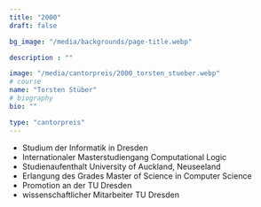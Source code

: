 ```yaml
---
title: "2000"
draft: false

bg_image: "/media/backgrounds/page-title.webp"

description : ""

image: "/media/cantorpreis/2000_torsten_stueber.webp"
# course
name: "Torsten Stüber"
# biography
bio: ""

type: "cantorpreis"
---
```


- Studium der Informatik in Dresden
- Internationaler Masterstudiengang Computational Logic
- Studienaufenthalt University of Auckland, Neuseeland
- Erlangung des Grades Master of Science in Computer Science
- Promotion an der TU Dresden
- wissenschaftlicher Mitarbeiter TU Dresden

